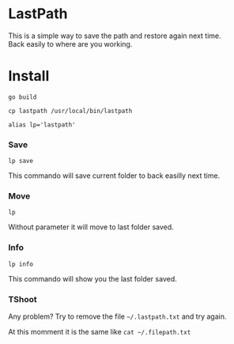 # LastPath
 
This is a simple way to save the path and restore again next time.<br/>
Back easily to where are you working.


# Install

`go build`

`cp lastpath /usr/local/bin/lastpath`

`alias lp='lastpath'`


###  Save

`lp save`

This commando will save current folder to back easilly next time.


### Move

`lp`

Without parameter it will move to last folder saved.

### Info

`lp info`

This commando will show you the last folder saved.

### TShoot

Any problem? Try to remove the file `~/.lastpath.txt` and try again.

At this momment it is the same like `cat ~/.filepath.txt`